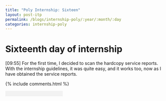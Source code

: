 ```yaml
---
title: "Poly Internship: Sixteen"
layout: post-itp
permalink: /blogs/internship-poly/:year/:month/:day
categories: internship-poly
---
```

# Sixteenth day of internship

<span class="timestamp">[09:55]</span> For the first time, I decided to scan the hardcopy service reports. With the internship guidelines, it was quite easy, and it works too, now as I have obtained the service reports.


{% include comments.html %}

<input id="password-input" type="password" class="form-control w-100 text-center" style="border:0px; background-color:#f2f2f2;" onkeyup="unlock()">

<span class="disable-selection" onclick="loadText()" style="color:#0001;display:none;">nothing deep happened today</span>
<span class="disable-selection" id="truth" style="display:block;"></span>